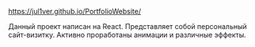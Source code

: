 https://jul1ver.github.io/PortfolioWebsite/

Данный проект написан на React. 
Представляет собой персональный сайт-визитку. Активно проработаны анимации и различные эффекты.
